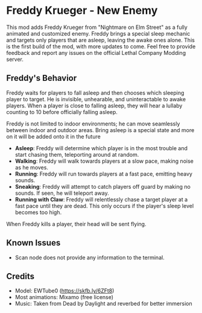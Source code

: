 # Freddy Krueger - New Enemy

This mod adds Freddy Krueger from "Nightmare on Elm Street" as a fully animated and customized enemy. Freddy brings a special sleep mechanic and targets only players that are asleep, leaving the awake ones alone. This is the first build of the mod, with more updates to come. Feel free to provide feedback and report any issues on the official Lethal Company Modding server.

## Freddy's Behavior

Freddy waits for players to fall asleep and then chooses which sleeping player to target. He is invisible, unhearable, and uninteractable to awake players. When a player is close to falling asleep, they will hear a lullaby counting to 10 before officially falling asleep.

Freddy is not limited to indoor environments; he can move seamlessly between indoor and outdoor areas.
Bring asleep is a special state and more on it will be added onto it in the future

- **Asleep**: Freddy will determine which player is in the most trouble and start chasing them, teleporting around at random.
- **Walking**: Freddy will walk towards players at a slow pace, making noise as he moves.
- **Running**: Freddy will run towards players at a fast pace, emitting heavy sounds.
- **Sneaking**: Freddy will attempt to catch players off guard by making no sounds. If seen, he will teleport away.
- **Running with Claw**: Freddy will relentlessly chase a target player at a fast pace until they are dead. This only occurs if the player's sleep level becomes too high.

When Freddy kills a player, their head will be sent flying.

## Known Issues
- Scan node does not provide any information to the terminal.

## Credits

- Model: EWTube0 (https://skfb.ly/6ZFt8)
- Most animations: Mixamo (free license)
- Music: Taken from Dead by Daylight and reverbed for better immersion